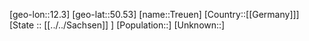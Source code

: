 ﻿---
location: [50.53,12.3]
type: City
tags:
- geo/City


SpocWebEntityId: 34969
isDeleted: false
confidential: public

---
[geo-lon::12.3]
[geo-lat::50.53]
[name::Treuen]
[Country::[[Germany]]]
[State :: [[../../Sachsen]] ]
[Population::]
[Unknown::]

